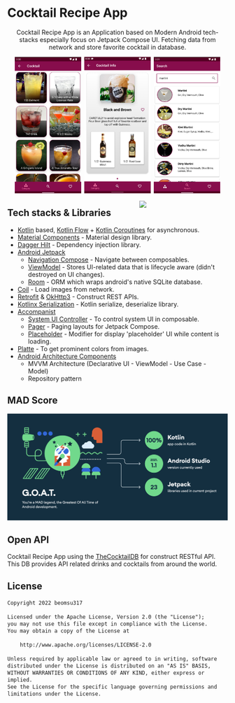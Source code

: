 # Cocktail Recipe App

<p align="center"> Cocktail Recipe App is an Application based on Modern Android tech-stacks especially focus on Jetpack Compose UI. Fetching data from network and store favorite cocktail in database. </p>

<p align="center"> <img src="media/cocktail_list.png" width="30%">&nbsp;&nbsp;<img src="media/cocktail_info.png" width="30%">&nbsp;&nbsp;<img src="media/search.png" width="30%"> </p>

<img src="media/preview.gif" align="right" width="40%">

## Tech stacks & Libraries

- [Kotlin](https://developer.android.com/kotlin) based, [Kotlin Flow](https://developer.android.com/kotlin/flow) + [Kotlin Coroutines](https://github.com/Kotlin/kotlinx.coroutines) for asynchronous.
- [Material Components](https://github.com/material-components/material-components-android) - Material design library.
- [Dagger Hilt](https://dagger.dev/hilt/) - Dependency injection library.
- [Android Jetpack](https://developer.android.com/jetpack)
  - [Navigation Compose](https://developer.android.com/jetpack/compose/navigation) - Navigate between composables. 
  - [ViewModel](https://developer.android.com/topic/libraries/architecture/viewmodel) - Stores UI-related data that is lifecycle aware (didn't destroyed on UI changes).
  - [Room](https://developer.android.com/training/data-storage/room) - ORM which wraps android's native SQLite database.
- [Coil](https://github.com/coil-kt/coil) - Load images from network.
- [Retrofit](https://square.github.io/retrofit/) & [OkHttp3](https://square.github.io/okhttp/) - Construct REST APIs.
- [Kotlinx Serialization](https://github.com/Kotlin/kotlinx.serialization) - Kotlin serialize, deserialize library.
- [Accompanist](https://google.github.io/accompanist/insets/)
  - [System UI Controller](https://google.github.io/accompanist/systemuicontroller/) - To control system UI in composable.
  - [Pager](https://google.github.io/accompanist/pager/) - Paging layouts for Jetpack Compose.
  - [Placeholder](https://google.github.io/accompanist/placeholder/) - Modifier for display 'placeholder' UI while content is loading.
- [Platte](https://developer.android.com/training/material/palette-colors) - To get prominent colors from images.
- [Android Architecture Components](https://developer.android.com/topic/architecture)
  - MVVM Architecture (Declarative UI - ViewModel - Use Case - Model)
  - Repository pattern

## MAD Score

![mad_score](media/mad_score.png)

## Open API

Cocktail Recipe App using the [TheCocktailDB](https://www.thecocktaildb.com) for construct RESTful API.
This DB provides API related drinks and cocktails from around the world.

## License

```
Copyright 2022 beomsu317

Licensed under the Apache License, Version 2.0 (the "License");
you may not use this file except in compliance with the License.
You may obtain a copy of the License at

    http://www.apache.org/licenses/LICENSE-2.0

Unless required by applicable law or agreed to in writing, software
distributed under the License is distributed on an "AS IS" BASIS,
WITHOUT WARRANTIES OR CONDITIONS OF ANY KIND, either express or implied.
See the License for the specific language governing permissions and
limitations under the License.
```

